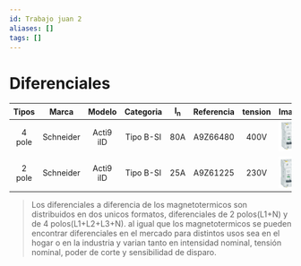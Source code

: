 ```yaml
---
id: Trabajo juan 2
aliases: []
tags: []
---
```


# Diferenciales

| Tipos  |   Marca   |  Modelo   | Categoria | I<sub>n</sub> | Referencia | tension |         Imagen         |
| :----: | :-------: | :-------: | :-------: | :-----------: | :--------: | :-----: | :--------------------: |
| 4 pole | Schneider | Acti9 iID | Tipo B-SI |      80A      |  A9Z66480  |  400V   | ![4pole](image-8.png)  |
| 2 pole | Schneider | Acti9 iID | Tipo B-SI |      25A      |  A9Z61225  |  230V   | ![2 pole](image-7.png) |

> Los diferenciales a diferencia de los magnetotermicos son distribuidos en dos unicos formatos, diferenciales de 2 polos(L1+N) y de 4 polos(L1+L2+L3+N). al igual que los magnetotermicos se pueden encontrar diferenciales en el mercado para distintos usos sea en el hogar o en la industria y varian tanto en intensidad nominal, tensión nominal, poder de corte y sensibilidad de disparo.
